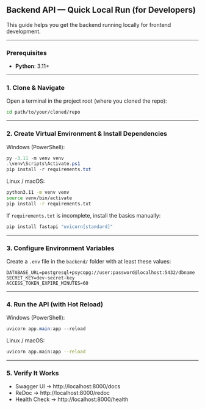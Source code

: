 ## Backend API — Quick Local Run (for Developers)

This guide helps you get the backend running locally for frontend development.

---

### Prerequisites

- **Python**: 3.11+

---

### 1. Clone & Navigate

Open a terminal in the project root (where you cloned the repo):

```bash
cd path/to/your/cloned/repo
```

---

### 2. Create Virtual Environment & Install Dependencies

Windows (PowerShell):

```powershell
py -3.11 -m venv venv
.\venv\Scripts\Activate.ps1
pip install -r requirements.txt
```

Linux / macOS:

```bash
python3.11 -m venv venv
source venv/bin/activate
pip install -r requirements.txt
```

If `requirements.txt` is incomplete, install the basics manually:

```bash
pip install fastapi "uvicorn[standard]"
```

---

### 3. Configure Environment Variables

Create a `.env` file in the `backend/` folder with at least these values:

```env
DATABASE_URL=postgresql+psycopg://user:password@localhost:5432/dbname
SECRET_KEY=dev-secret-key
ACCESS_TOKEN_EXPIRE_MINUTES=60
```

---

### 4. Run the API (with Hot Reload)

Windows (PowerShell):

```powershell
uvicorn app.main:app --reload
```

Linux / macOS:

```bash
uvicorn app.main:app --reload
```

---

### 5. Verify It Works

- Swagger UI → http://localhost:8000/docs
- ReDoc → http://localhost:8000/redoc
- Health Check → http://localhost:8000/health
